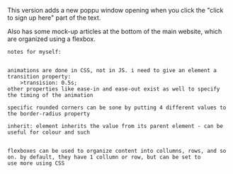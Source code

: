 


This version adds a new poppu window opening when you click the "click to sign up here" part of the text. 

Also has some mock-up articles at the bottom of the main website, which are organized using a flexbox.

~~~~~~~~~~~~~~~~~~~~~~~~~~~~~~~~~~~~~~~~~~~~~~~~~~~~~~~~~~~~
notes for myself:


animations are done in CSS, not in JS. i need to give an element a transition property:
    >transision: 0.5s;
other properties like ease-in and ease-out exist as well to specify the timing of the animation

specific rounded corners can be sone by putting 4 different values to the border-radius property

inherit: element inherits the value from its parent element - can be useful for colour and such


flexboxes can be used to organize content into collumns, rows, and so on. by default, they have 1 collumn or row, but can be set to 
use more using CSS